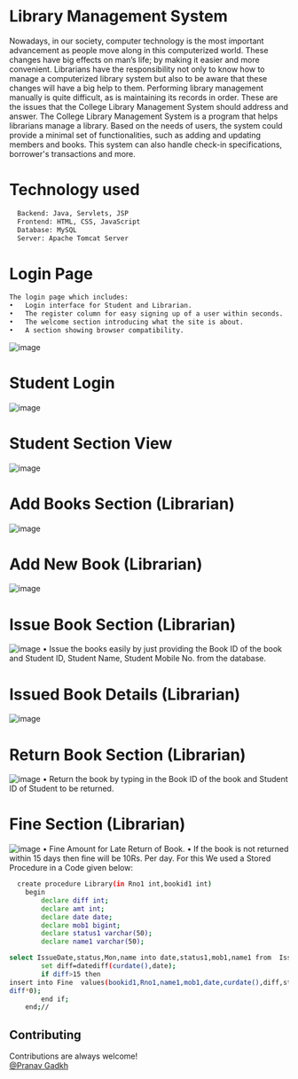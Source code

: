 
# Library Management System

Nowadays, in our society, computer technology is the most important advancement as people move along in this computerized world. These changes have big effects on man’s life; by making it easier and more convenient. Librarians have the responsibility not only to know how to manage a computerized library system but also to be aware that these changes will have a big help to them.
Performing library management manually is quite difficult, as is maintaining its records in order. These are the issues that the College Library Management System should address and answer.
The College Library Management System  is a program that helps librarians manage a library. Based on the needs of users, the system could provide a minimal set of functionalities, such as adding and updating members and books. This system can also handle check-in specifications, borrower's transactions and more.

# Technology used
```bash
  Backend: Java, Servlets, JSP
  Frontend: HTML, CSS, JavaScript
  Database: MySQL
  Server: Apache Tomcat Server
```
# Login Page
```bash
The login page which includes:
•	Login interface for Student and Librarian. 
•	The register column for easy signing up of a user within seconds.
•	The welcome section introducing what the site is about.
•	A section showing browser compatibility.
```

![image](https://user-images.githubusercontent.com/92716110/205496989-d16f1d3b-482f-494b-866b-7e185cfcd610.png)

# Student Login
![image](https://user-images.githubusercontent.com/92716110/205497109-5130d61a-96e4-41e3-8e4b-dbe983bf74a4.png)

# Student Section View
![image](https://user-images.githubusercontent.com/92716110/205497191-ff3ebf35-f9dc-4394-a922-d31d54506f53.png)

# Add Books Section (Librarian)
![image](https://user-images.githubusercontent.com/92716110/205497223-27f39868-d019-41b6-8aa9-11fb9c48e4d3.png)

# Add New Book (Librarian)
![image](https://user-images.githubusercontent.com/92716110/205497268-3a93267d-de6f-4e04-8248-c4772689e326.png)

# Issue Book Section (Librarian)
![image](https://user-images.githubusercontent.com/92716110/205497419-2e2b6233-5bbc-42fc-9f37-b6abf6be8c06.png)
•	Issue the books easily by just providing the Book ID of the book and Student ID, Student Name, Student Mobile No. from the database.

# Issued Book Details (Librarian)
![image](https://user-images.githubusercontent.com/92716110/205497453-909bf410-7404-44e0-b22d-fef0a18dea11.png)

# Return Book Section (Librarian)
![image](https://user-images.githubusercontent.com/92716110/205497475-c8098f92-ee0b-4685-b9f0-8e6dcfa9b148.png)
•	Return the book by typing in the Book ID of the book and Student ID of Student to be returned.

# Fine Section (Librarian)

![image](https://user-images.githubusercontent.com/92716110/205497508-8b87ef10-d6d6-4062-96ce-1164a48afad6.png)
•	Fine Amount for Late Return of Book.
•	If the book is not returned within 15 days then fine will be 10Rs. Per day. For this We used a Stored Procedure in a Code given below:

```bash
  create procedure Library(in Rno1 int,bookid1 int)
	begin
		declare diff int;
		declare amt int;
		declare date date;
		declare mob1 bigint;
		declare status1 varchar(50);
		declare name1 varchar(50);

select IssueDate,status,Mon,name into date,status1,mob1,name1 from  IssueBook where Rno=Rno1 and bookid=bookid1;
		set diff=datediff(curdate(),date);
		if diff>15 then
insert into Fine  values(bookid1,Rno1,name1,mob1,date,curdate(),diff,status1,
diff*0);
		end if;
	end;//

```


## Contributing

Contributions are always welcome!
<br>
<a href="https://github.com/Pranavgadakh0108/" target="_blank">@Pranav Gadkh</a>
